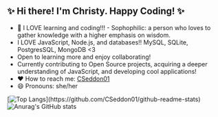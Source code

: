 ## ✨ Hi there!  I'm Christy. Happy Coding! ✨

- 🔭 I LOVE learning and coding!!! - Sophophilic: a person who loves to gather knowledge with a higher emphasis on wisdom.
-  I LOVE JavaScript, Node.js, and databases!!  MySQL, SQLite, PostgresSQL, MongoDB <3  
- Open to learning more and enjoy collaborating!
- Currently contributing to Open Source projects, acquiring a deeper understanding of JavaScript, and developing cool applications!
- ❤️ How to reach me: [CSeddon01](https://www.linkedin.com/in/christine-seddon-2a97a2158/)
- 😄 Pronouns: she/her



[![Top Langs]([https://github-readme-stats.vercel.app/api/pin](https://github-readme-stats.vercel.app/api/pin/)/top-langs/?username=CSeddon01&layout=compact)](https://github.com/CSeddon01/github-readme-stats)
![Anurag's GitHub stats]([https://github-readme-stats.vercel.app/api/pin/](https://github-readme-stats.vercel.app/api/pin/)?username=CSeddon01&hide=contribs)
